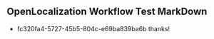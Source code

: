## OpenLocalization Workflow Test MarkDown
* fc320fa4-5727-45b5-804c-e69ba839ba6b thanks!

<!--HONumber=Jul16_HO5-->


